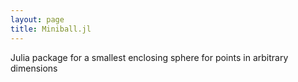```yaml
---
layout: page
title: Miniball.jl
---
```


Julia package for a smallest enclosing sphere for points in arbitrary dimensions
